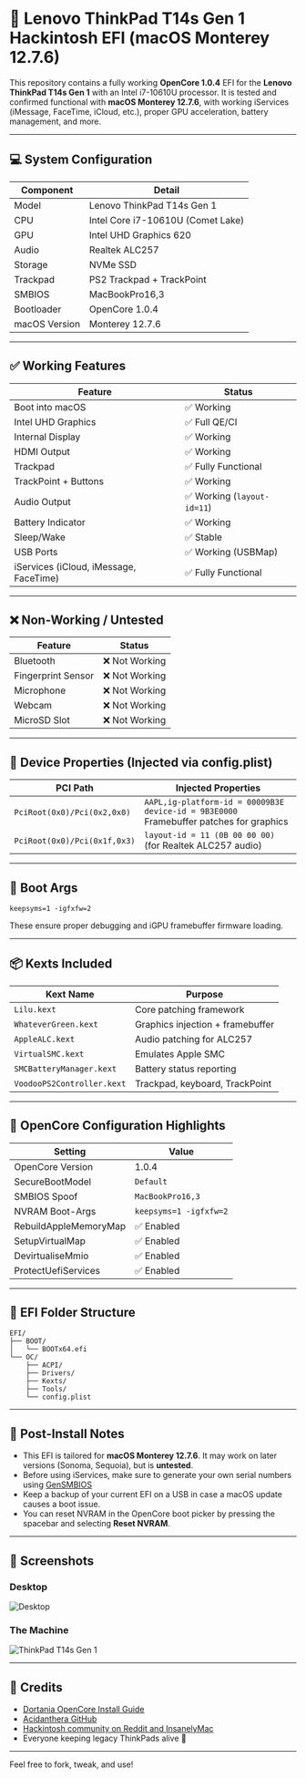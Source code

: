 
# 🍏 Lenovo ThinkPad T14s Gen 1 Hackintosh EFI (macOS Monterey 12.7.6)

This repository contains a fully working **OpenCore 1.0.4** EFI for the **Lenovo ThinkPad T14s Gen 1** with an Intel i7-10610U processor. It is tested and confirmed functional with **macOS Monterey 12.7.6**, with working iServices (iMessage, FaceTime, iCloud, etc.), proper GPU acceleration, battery management, and more.

---

## 💻 System Configuration

| Component       | Detail                          |
|----------------|----------------------------------|
| Model           | Lenovo ThinkPad T14s Gen 1       |
| CPU             | Intel Core i7-10610U (Comet Lake)|
| GPU             | Intel UHD Graphics 620           |
| Audio           | Realtek ALC257                   |
| Storage         | NVMe SSD                         |
| Trackpad        | PS2 Trackpad + TrackPoint        |
| SMBIOS          | MacBookPro16,3                   |
| Bootloader      | OpenCore 1.0.4                   |
| macOS Version   | Monterey 12.7.6                         |

---

## ✅ Working Features

| Feature               | Status        |
|-----------------------|---------------|
| Boot into macOS       | ✅ Working     |
| Intel UHD Graphics    | ✅ Full QE/CI  |
| Internal Display      | ✅ Working     |
| HDMI Output           | ✅ Working     |
| Trackpad              | ✅ Fully Functional |
| TrackPoint + Buttons  | ✅ Working     |
| Audio Output          | ✅ Working (`layout-id=11`) |
| Battery Indicator     | ✅ Working     |
| Sleep/Wake            | ✅ Stable      |
| USB Ports             | ✅ Working (USBMap) |
| iServices (iCloud, iMessage, FaceTime) | ✅ Fully Functional |

---

## ❌ Non-Working / Untested

| Feature              | Status        |
|----------------------|---------------|
| Bluetooth            | ❌ Not Working |
| Fingerprint Sensor   | ❌ Not Working |
| Microphone           | ❌ Not Working |
| Webcam               | ❌ Not Working |
| MicroSD Slot         | ❌ Not Working |

---

## 🧠 Device Properties (Injected via config.plist)

| PCI Path                         | Injected Properties                                       |
|----------------------------------|------------------------------------------------------------|
| `PciRoot(0x0)/Pci(0x2,0x0)`     | `AAPL,ig-platform-id = 00009B3E`<br>`device-id = 9B3E0000`<br>Framebuffer patches for graphics |
| `PciRoot(0x0)/Pci(0x1f,0x3)`    | `layout-id = 11 (0B 00 00 00)` (for Realtek ALC257 audio) |

---

## 🧰 Boot Args

```
keepsyms=1 -igfxfw=2
```

These ensure proper debugging and iGPU framebuffer firmware loading.

---

## 📦 Kexts Included

| Kext Name              | Purpose                      |
|------------------------|------------------------------|
| `Lilu.kext`            | Core patching framework      |
| `WhateverGreen.kext`   | Graphics injection + framebuffer |
| `AppleALC.kext`        | Audio patching for ALC257    |
| `VirtualSMC.kext`      | Emulates Apple SMC            |
| `SMCBatteryManager.kext` | Battery status reporting    |
| `VoodooPS2Controller.kext` | Trackpad, keyboard, TrackPoint |

---

## 🔐 OpenCore Configuration Highlights

| Setting              | Value       |
|----------------------|-------------|
| OpenCore Version     | 1.0.4       |
| SecureBootModel      | `Default`   |
| SMBIOS Spoof         | `MacBookPro16,3` |
| NVRAM Boot-Args      | `keepsyms=1 -igfxfw=2` |
| RebuildAppleMemoryMap| ✅ Enabled  |
| SetupVirtualMap      | ✅ Enabled  |
| DevirtualiseMmio     | ✅ Enabled  |
| ProtectUefiServices  | ✅ Enabled  |

---

## 📁 EFI Folder Structure

```
EFI/
├── BOOT/
│   └── BOOTx64.efi
└── OC/
    ├── ACPI/
    ├── Drivers/
    ├── Kexts/
    ├── Tools/
    └── config.plist
```

---

## 🔧 Post-Install Notes

- This EFI is tailored for **macOS Monterey 12.7.6**. It may work on later versions (Sonoma, Sequoia), but is **untested**.
- Before using iServices, make sure to generate your own serial numbers using [GenSMBIOS](https://github.com/corpnewt/GenSMBIOS)
- Keep a backup of your current EFI on a USB in case a macOS update causes a boot issue.
- You can reset NVRAM in the OpenCore boot picker by pressing the spacebar and selecting **Reset NVRAM**.

---

## 📸 Screenshots

### Desktop
![Desktop](Screenshots/Rice.png)

### The Machine
![ThinkPad T14s Gen 1](Screenshots/ThinkbookPro.webp)

---

## 🙏 Credits

- [Dortania OpenCore Install Guide](https://dortania.github.io/OpenCore-Install-Guide/)
- [Acidanthera GitHub](https://github.com/acidanthera)
- [Hackintosh community on Reddit and InsanelyMac](https://reddit.com/r/hackintosh)
- Everyone keeping legacy ThinkPads alive 🍻

---

Feel free to fork, tweak, and use!
